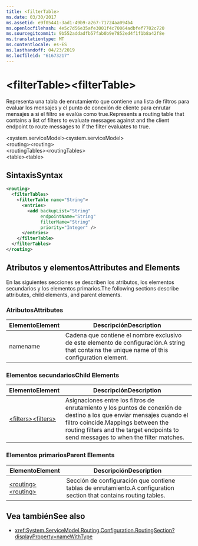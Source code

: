 ```yaml
---
title: <filterTable>
ms.date: 03/30/2017
ms.assetid: e9f05441-3ad1-49b9-a267-71724aa094b4
ms.openlocfilehash: 4e5c7d56e35afe3001f4c70064adbfef7702c720
ms.sourcegitcommit: 9b552addadfb57fab0b9e7852ed4f1f1b8a42f8e
ms.translationtype: MT
ms.contentlocale: es-ES
ms.lasthandoff: 04/23/2019
ms.locfileid: "61673217"
---
```

# <a name="filtertable"></a><span data-ttu-id="44620-101">\<filterTable></span><span class="sxs-lookup"><span data-stu-id="44620-101">\<filterTable></span></span>
<span data-ttu-id="44620-102">Representa una tabla de enrutamiento que contiene una lista de filtros para evaluar los mensajes y el punto de conexión de cliente para enrutar mensajes a si el filtro se evalúa como true.</span><span class="sxs-lookup"><span data-stu-id="44620-102">Represents a routing table that contains a list of filters to evaluate messages against and the client endpoint to route messages to if the filter evaluates to true.</span></span>  
  
 <span data-ttu-id="44620-103">\<system.serviceModel></span><span class="sxs-lookup"><span data-stu-id="44620-103">\<system.serviceModel></span></span>  
<span data-ttu-id="44620-104">\<routing></span><span class="sxs-lookup"><span data-stu-id="44620-104">\<routing></span></span>  
<span data-ttu-id="44620-105">\<routingTables></span><span class="sxs-lookup"><span data-stu-id="44620-105">\<routingTables></span></span>  
<span data-ttu-id="44620-106">\<table></span><span class="sxs-lookup"><span data-stu-id="44620-106">\<table></span></span>  
  
## <a name="syntax"></a><span data-ttu-id="44620-107">Sintaxis</span><span class="sxs-lookup"><span data-stu-id="44620-107">Syntax</span></span>  
  
```xml  
<routing>
  <filterTables>
    <filterTable name="String">
      <entries>
        <add backupList="String"
             endpointName="String"
             filterName="String"
             priority="Integer" />
      </entries>
    </filterTable>
  </filterTables>
</routing>
```  
  
## <a name="attributes-and-elements"></a><span data-ttu-id="44620-108">Atributos y elementos</span><span class="sxs-lookup"><span data-stu-id="44620-108">Attributes and Elements</span></span>  
 <span data-ttu-id="44620-109">En las siguientes secciones se describen los atributos, los elementos secundarios y los elementos primarios.</span><span class="sxs-lookup"><span data-stu-id="44620-109">The following sections describe attributes, child elements, and parent elements.</span></span>  
  
### <a name="attributes"></a><span data-ttu-id="44620-110">Atributos</span><span class="sxs-lookup"><span data-stu-id="44620-110">Attributes</span></span>  
  
|<span data-ttu-id="44620-111">Elemento</span><span class="sxs-lookup"><span data-stu-id="44620-111">Element</span></span>|<span data-ttu-id="44620-112">Descripción</span><span class="sxs-lookup"><span data-stu-id="44620-112">Description</span></span>|  
|-------------|-----------------|  
|<span data-ttu-id="44620-113">name</span><span class="sxs-lookup"><span data-stu-id="44620-113">name</span></span>|<span data-ttu-id="44620-114">Cadena que contiene el nombre exclusivo de este elemento de configuración.</span><span class="sxs-lookup"><span data-stu-id="44620-114">A string that contains the unique name of this configuration element.</span></span>|  
  
### <a name="child-elements"></a><span data-ttu-id="44620-115">Elementos secundarios</span><span class="sxs-lookup"><span data-stu-id="44620-115">Child Elements</span></span>  
  
|<span data-ttu-id="44620-116">Elemento</span><span class="sxs-lookup"><span data-stu-id="44620-116">Element</span></span>|<span data-ttu-id="44620-117">Descripción</span><span class="sxs-lookup"><span data-stu-id="44620-117">Description</span></span>|  
|-------------|-----------------|  
|[<span data-ttu-id="44620-118">\<filters></span><span class="sxs-lookup"><span data-stu-id="44620-118">\<filters></span></span>](../../../../../docs/framework/configure-apps/file-schema/wcf/filters-of-routing.md)|<span data-ttu-id="44620-119">Asignaciones entre los filtros de enrutamiento y los puntos de conexión de destino a los que enviar mensajes cuando el filtro coincide.</span><span class="sxs-lookup"><span data-stu-id="44620-119">Mappings between the routing filters and the target endpoints to send messages to when the filter matches.</span></span>|  
  
### <a name="parent-elements"></a><span data-ttu-id="44620-120">Elementos primarios</span><span class="sxs-lookup"><span data-stu-id="44620-120">Parent Elements</span></span>  
  
|<span data-ttu-id="44620-121">Elemento</span><span class="sxs-lookup"><span data-stu-id="44620-121">Element</span></span>|<span data-ttu-id="44620-122">Descripción</span><span class="sxs-lookup"><span data-stu-id="44620-122">Description</span></span>|  
|-------------|-----------------|  
|[<span data-ttu-id="44620-123">\<routing></span><span class="sxs-lookup"><span data-stu-id="44620-123">\<routing></span></span>](../../../../../docs/framework/configure-apps/file-schema/wcf/routing.md)|<span data-ttu-id="44620-124">Sección de configuración que contiene tablas de enrutamiento.</span><span class="sxs-lookup"><span data-stu-id="44620-124">A configuration section that contains routing tables.</span></span>|  
  
## <a name="see-also"></a><span data-ttu-id="44620-125">Vea también</span><span class="sxs-lookup"><span data-stu-id="44620-125">See also</span></span>

- <xref:System.ServiceModel.Routing.Configuration.RoutingSection?displayProperty=nameWithType>
